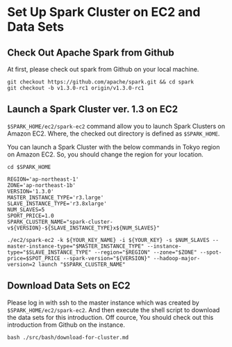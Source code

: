 # Set Up Spark Cluster on EC2 and Data Sets

## Check Out Apache Spark from Github

At first, please check out spark from Github on your local machine.

```
git checkout https://github.com/apache/spark.git && cd spark
git checkout -b v1.3.0-rc1 origin/v1.3.0-rc1
```

## Launch a Spark Cluster ver. 1.3 on EC2

`$SPARK_HOME/ec2/spark-ec2` command allow you to launch Spark Clusters on Amazon EC2.
Where, the checked out directory is defined as `$SPARK_HOME`.

You can launch a Spark Cluster with the below commands in Tokyo region on Amazon EC2.
So, you should change the region for your location.

```
cd $SPARK_HOME

REGION='ap-northeast-1'
ZONE='ap-northeast-1b'
VERSION='1.3.0'
MASTER_INSTANCE_TYPE='r3.large'
SLAVE_INSTANCE_TYPE='r3.8xlarge'
NUM_SLAVES=5
SPORT_PRICE=1.0
SPARK_CLUSTER_NAME="spark-cluster-v${VERSION}-${SLAVE_INSTANCE_TYPE}x${NUM_SLAVES}"

./ec2/spark-ec2 -k ${YOUR_KEY_NAME} -i ${YOUR_KEY} -s $NUM_SLAVES --master-instance-type="$MASTER_INSTANCE_TYPE" --instance-type="$SLAVE_INSTANCE_TYPE" --region="$REGION" --zone="$ZONE" --spot-price=$SPOT_PRICE --spark-version="${VERSION}" --hadoop-major-version=2 launch "$SPARK_CLUSTER_NAME"
```

## Download Data Sets on EC2

Please log in with ssh to the master instance which was created by `$SPARK_HOME/ec2/spark-ec2`.
And then execute the shell script to download the data sets for this introduction.
Off cource, You should check out this introduction from Github on the instance.

```
bash ./src/bash/download-for-cluster.md
```
